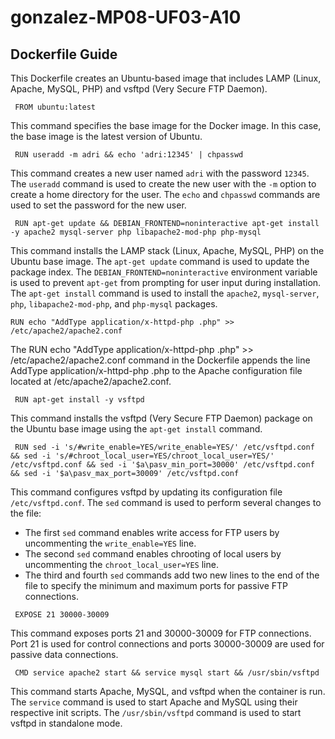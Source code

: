 # gonzalez-MP08-UF03-A10
## Dockerfile Guide

This Dockerfile creates an Ubuntu-based image that includes LAMP (Linux, Apache, MySQL, PHP) and vsftpd (Very Secure FTP Daemon).

`` FROM ubuntu:latest``

This command specifies the base image for the Docker image. In this case, the base image is the latest version of Ubuntu.

`` RUN useradd -m adri && echo 'adri:12345' | chpasswd``

This command creates a new user named `adri` with the password `12345`. The `useradd` command is used to create the new user with the `-m` option to create a home directory for the user. The `echo` and `chpasswd` commands are used to set the password for the new user.

`` RUN apt-get update && DEBIAN_FRONTEND=noninteractive apt-get install -y apache2 mysql-server php libapache2-mod-php php-mysql``

This command installs the LAMP stack (Linux, Apache, MySQL, PHP) on the Ubuntu base image. The `apt-get update` command is used to update the package index. The `DEBIAN_FRONTEND=noninteractive` environment variable is used to prevent `apt-get` from prompting for user input during installation. The `apt-get install` command is used to install the `apache2`, `mysql-server`, `php`, `libapache2-mod-php`, and `php-mysql` packages.


``RUN echo "AddType application/x-httpd-php .php" >> /etc/apache2/apache2.conf``

The RUN echo "AddType application/x-httpd-php .php" >> /etc/apache2/apache2.conf command in the Dockerfile appends the line AddType application/x-httpd-php .php to the Apache configuration file located at /etc/apache2/apache2.conf.

`` RUN apt-get install -y vsftpd``

This command installs the vsftpd (Very Secure FTP Daemon) package on the Ubuntu base image using the `apt-get install` command.

`` RUN sed -i 's/#write_enable=YES/write_enable=YES/' /etc/vsftpd.conf && sed -i 's/#chroot_local_user=YES/chroot_local_user=YES/' /etc/vsftpd.conf && sed -i '$a\pasv_min_port=30000' /etc/vsftpd.conf && sed -i '$a\pasv_max_port=30009' /etc/vsftpd.conf``

This command configures vsftpd by updating its configuration file `/etc/vsftpd.conf`. The `sed` command is used to perform several changes to the file:

- The first `sed` command enables write access for FTP users by uncommenting the `write_enable=YES` line.
- The second `sed` command enables chrooting of local users by uncommenting the `chroot_local_user=YES` line.
- The third and fourth `sed` commands add two new lines to the end of the file to specify the minimum and maximum ports for passive FTP connections.

`` EXPOSE 21 30000-30009``

This command exposes ports 21 and 30000-30009 for FTP connections. Port 21 is used for control connections and ports 30000-30009 are used for passive data connections.

`` CMD service apache2 start && service mysql start && /usr/sbin/vsftpd``

This command starts Apache, MySQL, and vsftpd when the container is run. The `service` command is used to start Apache and MySQL using their respective init scripts. The `/usr/sbin/vsftpd` command is used to start vsftpd in standalone mode.